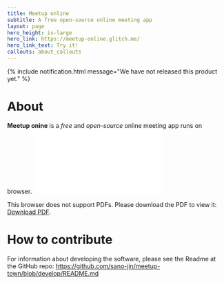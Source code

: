 ```yaml
---
title: Meetup online
subtitle: A free open-source online meeting app
layout: page
hero_height: is-large
hero_link: https://meetup-online.glitch.me/
hero_link_text: Try it!
callouts: about_callouts
---
```


{% include notification.html message="We have not released this product yet." %}


# About
**Meetup onine** is a _free_ and _open-source_ online meeting app runs on browser.
<object data="./meetup-online-slide.pdf" type="application/pdf" width="700px" height="700px">
    <embed src="./meetup-online-slide.pdf">
        <p>This browser does not support PDFs. Please download the PDF to view it: <a href="./meetup-online-slide.pdf">Download PDF</a>.</p>
    </embed>
</object>
    

# How to contribute
For information about developing the software, please see the Readme at the GitHub repo: <https://github.com/sano-jin/meetup-town/blob/develop/README.md>



